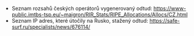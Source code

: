 - Seznam rozsahů českých operátorů vygenerovaný odtud: https://www-public.imtbs-tsp.eu/~maigron/RIR_Stats/RIPE_Allocations/Allocs/CZ.html
- Seznam IP adres, které útočily na Rusko, stažený odtud: https://safe-surf.ru/specialists/news/676114/
